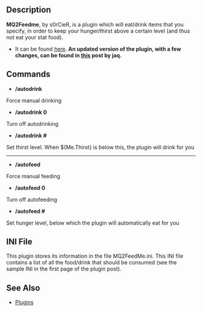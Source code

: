 ## Description

**MQ2Feedme**, by s0rCieR, is a plugin which will eat/drink items that you specify, in order
to keep your hunger/thirst above a certain level (and thus not eat your stat food).

-   It can be found [here](https://macroquest2.com/phpBB3/viewtopic.php?t=11490). **An updated version of the plugin,
    with a few changes, can be found in [this](https://macroquest2.com/phpBB3/viewtopic.php?t=11490&start=107) post by
    jaq.**

## Commands

-   **/autodrink**

  
Force manual drinking

-   **/autodrink 0**

  
Turn off autodrinking

-   **/autodrink #**

  
Set thirst level. When ${Me.Thirst} is below this, the plugin will drink for you

------------------------------------------------------------------------------------------------------------------------

-   **/autofeed**

  
Force manual feeding

-   **/autofeed 0**

  
Turn off autofeeding

-   **/autofeed #**

  
Set hunger level, below which the plugin will automatically eat for you

## INI File

This plugin stores its information in the file MQ2FeedMe.ini. This INI file contains a list of all the food/drink that
should be consumed (see the sample INI in the first page of the plugin post).

## See Also

-   [Plugins](../documentation/macroquest2-plugins.md)



